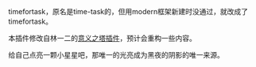timefortask，原名是time-task的，但用modern框架新建时没通过，就改成了timefortask。

本插件修改自林一二的[意义之塔插件](https://github.com/tiddly-gittly/intention-tower-knowledge-graph)，预计会重构一些内容。

给自己点亮一颗小星星吧，那唯一的光亮成为黑夜的阴影的唯一来源。
